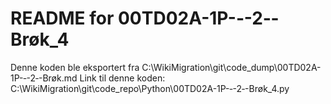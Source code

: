 # README for 00TD02A-1P-‐-2‐-Brøk_4
Denne koden ble eksportert fra C:\WikiMigration\git\code_dump\00TD02A-1P-‐-2‐-Brøk.md
Link til denne koden: C:\WikiMigration\git\code_repo\Python\00TD02A-1P-‐-2‐-Brøk_4.py
